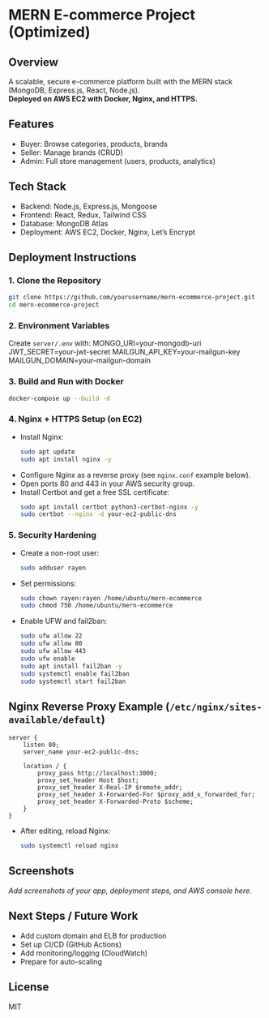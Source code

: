 # MERN E-commerce Project (Optimized)

## Overview
A scalable, secure e-commerce platform built with the MERN stack (MongoDB, Express.js, React, Node.js).  
**Deployed on AWS EC2 with Docker, Nginx, and HTTPS.**

## Features
- Buyer: Browse categories, products, brands
- Seller: Manage brands (CRUD)
- Admin: Full store management (users, products, analytics)

## Tech Stack
- Backend: Node.js, Express.js, Mongoose
- Frontend: React, Redux, Tailwind CSS
- Database: MongoDB Atlas
- Deployment: AWS EC2, Docker, Nginx, Let’s Encrypt

## Deployment Instructions

### 1. Clone the Repository
```sh
git clone https://github.com/yourusername/mern-ecommerce-project.git
cd mern-ecommerce-project
```

### 2. Environment Variables
Create `server/.env` with:
MONGO_URI=your-mongodb-uri
JWT_SECRET=your-jwt-secret
MAILGUN_API_KEY=your-mailgun-key
MAILGUN_DOMAIN=your-mailgun-domain

### 3. Build and Run with Docker
```sh
docker-compose up --build -d
```

### 4. Nginx + HTTPS Setup (on EC2)
- Install Nginx:
  ```sh
  sudo apt update
  sudo apt install nginx -y
  ```
- Configure Nginx as a reverse proxy (see `nginx.conf` example below).
- Open ports 80 and 443 in your AWS security group.
- Install Certbot and get a free SSL certificate:
  ```sh
  sudo apt install certbot python3-certbot-nginx -y
  sudo certbot --nginx -d your-ec2-public-dns
  ```

### 5. Security Hardening
- Create a non-root user:
  ```sh
  sudo adduser rayen
  ```
- Set permissions:
  ```sh
  sudo chown rayen:rayen /home/ubuntu/mern-ecommerce
  sudo chmod 750 /home/ubuntu/mern-ecommerce
  ```
- Enable UFW and fail2ban:
  ```sh
  sudo ufw allow 22
  sudo ufw allow 80
  sudo ufw allow 443
  sudo ufw enable
  sudo apt install fail2ban -y
  sudo systemctl enable fail2ban
  sudo systemctl start fail2ban
  ```

## Nginx Reverse Proxy Example (`/etc/nginx/sites-available/default`)
```nginx
server {
    listen 80;
    server_name your-ec2-public-dns;

    location / {
        proxy_pass http://localhost:3000;
        proxy_set_header Host $host;
        proxy_set_header X-Real-IP $remote_addr;
        proxy_set_header X-Forwarded-For $proxy_add_x_forwarded_for;
        proxy_set_header X-Forwarded-Proto $scheme;
    }
}
```
- After editing, reload Nginx:
  ```sh
  sudo systemctl reload nginx
  ```

## Screenshots
_Add screenshots of your app, deployment steps, and AWS console here._

## Next Steps / Future Work
- Add custom domain and ELB for production
- Set up CI/CD (GitHub Actions)
- Add monitoring/logging (CloudWatch)
- Prepare for auto-scaling

## License
MIT

